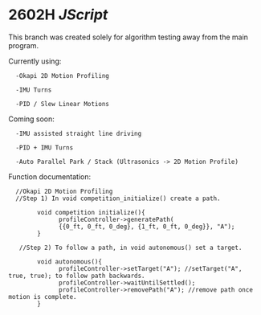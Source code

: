 # 2602H *JScript*
This branch was created solely for algorithm testing away from the main program.

Currently using:
      
      -Okapi 2D Motion Profiling
      
      -IMU Turns
      
      -PID / Slew Linear Motions
      
Coming soon:

      -IMU assisted straight line driving
      
      -PID + IMU Turns
      
      -Auto Parallel Park / Stack (Ultrasonics -> 2D Motion Profile)
      
      
 
Function documentation:
      
      //Okapi 2D Motion Profiling
      //Step 1) In void competition_initialize() create a path.
      
            void competition initialize(){
                  profileController->generatePath(
                  {{0_ft, 0_ft, 0_deg}, {1_ft, 0_ft, 0_deg}}, "A");
            } 
            
       //Step 2) To follow a path, in void autonomous() set a target.
       
            void autonomous(){
                  profileController->setTarget("A"); //setTarget("A", true, true); to follow path backwards.
                  profileController->waitUntilSettled();
                  profileController->removePath("A"); //remove path once motion is complete.
            }
